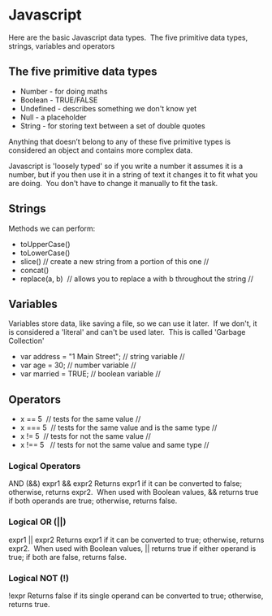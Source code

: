 # Javascript

Here are the basic Javascript data types.  The five primitive data types, strings, variables and operators


## The five primitive data types
- Number - for doing maths
- Boolean - TRUE/FALSE
- Undefined - describes something we don't know yet
- Null - a placeholder
- String - for storing text between a set of double quotes

Anything that doesn’t belong to any of these five primitive types is considered an object and contains more complex data.

Javascript is 'loosely typed' so if you write a number it assumes it is a number, but if you then use it in a string of text it changes it to fit what you are doing.  You don't have to change it manually to fit the task.


## Strings
Methods we can perform:

- toUpperCase()
- toLowerCase()
- slice() // create a new string from a portion of this one //
- concat()
- replace(a, b)  // allows you to replace a with b throughout the string //


## Variables
Variables store data, like saving a file, so we can use it later.  If we don't, it is considered a 'literal' and can't be used later.  This is called 'Garbage Collection'

- var address = "1 Main Street"; // string variable //
- var age = 30; // number variable //
- var married = TRUE; // boolean variable //


## Operators
- x == 5  // tests for the same value //
- x === 5  // tests for the same value and is the same type //
- x != 5  // tests for not the same value //
- x !== 5   // tests for not the same value and same type //


### Logical Operators
AND (&&)
expr1 && expr2
Returns expr1 if it can be converted to false; otherwise, returns expr2.  When used with Boolean values, && returns true if both operands are true; otherwise, returns false.


### Logical OR (||)
expr1 || expr2
Returns expr1 if it can be converted to true; otherwise, returns expr2.  When used with Boolean values, || returns true if either operand is true; if both are false, returns false.



### Logical NOT (!)
!expr
Returns false if its single operand can be converted to true; otherwise, returns true.
